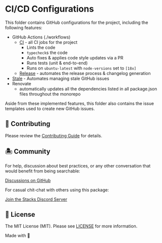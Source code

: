 # CI/CD Configurations

This folder contains GitHub configurations for the project, including the following features:

- GitHub Actions (./workflows)
  - [CI][CI] - all CI jobs for the project
    - Lints the code
    - `typecheck`s the code
    - Auto fixes & applies code style updates via a PR
    - Runs tests (unit & end-to-end)
    - Runs on `ubuntu-latest` with `node-versions` set to `[18x]`
  - [Release][Release] - automates the release process & changelog generation
- [Stale][Stale] - Automates managing stale GitHub issues
- Renovate
  - automatically updates all the dependencies listed in all package.json files throughout the monorepo

Aside from these implemented features, this folder also contains the issue templates used to create new GitHub issues.

## 🚜 Contributing

Please review the [Contributing Guide](https://github.com/stacksjs/contributing) for details.

## 🏝 Community

For help, discussion about best practices, or any other conversation that would benefit from being searchable:

[Discussions on GitHub](https://github.com/stacksjs/stacks/discussions)

For casual chit-chat with others using this package:

[Join the Stacks Discord Server](https://discord.gg/stacksjs)

## 📄 License

The MIT License (MIT). Please see [LICENSE](../LICENSE.md) for more information.

Made with 💙

[CI]: ./workflows/ci.yml
[Release]: ./workflows/release.yml
[Stale]: ./stale.yml
